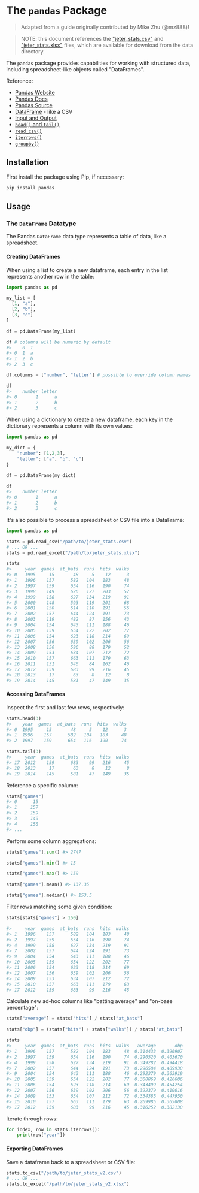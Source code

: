 # The `pandas` Package

> Adapted from a guide originally contributed by Mike Zhu (@mz888)!

> NOTE: this document references the ["jeter_stats.csv"](/data/jeter_stats.csv) and ["jeter_stats.xlsx"](/data/jeter_stats.xlsx) files, which are available for download from the data directory.

The `pandas` package provides capabilities for working with structured data, including spreadsheet-like objects called "DataFrames".

Reference:

  + [Pandas Website](http://pandas.pydata.org/)
  + [Pandas Docs](http://pandas.pydata.org/pandas-docs/stable/)
  + [Pandas Source](https://github.com/pandas-dev/pandas)
  + [DataFrame](https://pandas.pydata.org/pandas-docs/stable/generated/pandas.DataFrame.html) - like a CSV
  + [Input and Output](http://pandas.pydata.org/pandas-docs/stable/api.html#input-output)
  + [`head()` and `tail()`](http://pandas.pydata.org/pandas-docs/stable/basics.html#head-and-tail)
  + [`read_csv()`](https://pandas.pydata.org/pandas-docs/stable/reference/api/pandas.read_csv.html)
  + [`iterrows()`](http://pandas.pydata.org/pandas-docs/stable/reference/api/pandas.DataFrame.iterrows.html)
  + [`groupby()`](https://pandas.pydata.org/pandas-docs/stable/reference/api/pandas.DataFrame.groupby.html)

## Installation

First install the package using Pip, if necessary:

```sh
pip install pandas
```

## Usage

### The `DataFrame` Datatype

The Pandas `DataFrame` data type represents a table of data, like a spreadsheet.

#### Creating DataFrames

When using a list to create a new dataframe, each entry in the list represents another row in the table:

```py
import pandas as pd

my_list = [
  [1, "a"],
  [2, "b"],
  [3, "c"]
]

df = pd.DataFrame(my_list)

df # columns will be numeric by default
#>    0  1
#> 0  1  a
#> 1  2  b
#> 2  3  c

df.columns = ["number", "letter"] # possible to override column names

df
#>    number letter
#> 0       1      a
#> 1       2      b
#> 2       3      c
```

When using a dictionary to create a new dataframe, each key in the dictionary represents a column with its own values:

```py
import pandas as pd

my_dict = {
    "number": [1,2,3],
    "letter": ["a", "b", "c"]
}

df = pd.DataFrame(my_dict)

df
#>    number letter
#> 0       1      a
#> 1       2      b
#> 2       3      c
```

It's also possible to process a spreadsheet or CSV file into a DataFrame:

```py
import pandas as pd

stats = pd.read_csv("/path/to/jeter_stats.csv")
# ... OR ...
stats = pd.read_excel("/path/to/jeter_stats.xlsx")

stats
#>     year  games  at_bats  runs  hits  walks
#> 0   1995     15       48     5    12      3
#> 1   1996    157      582   104   183     48
#> 2   1997    159      654   116   190     74
#> 3   1998    149      626   127   203     57
#> 4   1999    158      627   134   219     91
#> 5   2000    148      593   119   201     68
#> 6   2001    150      614   110   191     56
#> 7   2002    157      644   124   191     73
#> 8   2003    119      482    87   156     43
#> 9   2004    154      643   111   188     46
#> 10  2005    159      654   122   202     77
#> 11  2006    154      623   118   214     69
#> 12  2007    156      639   102   206     56
#> 13  2008    150      596    88   179     52
#> 14  2009    153      634   107   212     72
#> 15  2010    157      663   111   179     63
#> 16  2011    131      546    84   162     46
#> 17  2012    159      683    99   216     45
#> 18  2013     17       63     8    12      8
#> 19  2014    145      581    47   149     35
```

#### Accessing DataFrames

Inspect the first and last few rows, respectively:

```py
stats.head(3)
#>    year  games  at_bats  runs  hits  walks
#> 0  1995     15       48     5    12      3
#> 1  1996    157      582   104   183     48
#> 2  1997    159      654   116   190     74

stats.tail(3)
#>     year  games  at_bats  runs  hits  walks
#> 17  2012    159      683    99   216     45
#> 18  2013     17       63     8    12      8
#> 19  2014    145      581    47   149     35
```

Reference a specific column:

```py
stats["games"]
#> 0      15
#> 1     157
#> 2     159
#> 3     149
#> 4     158
#> ...
```

Perform some column aggregations:

```py
stats["games"].sum() #> 2747

stats["games"].min() #> 15

stats["games"].max() #> 159

stats["games"].mean() #> 137.35

stats["games"].median() #> 153.5
```

Filter rows matching some given condition:

```py
stats[stats["games"] > 150]

#>     year  games  at_bats  runs  hits  walks
#> 1   1996    157      582   104   183     48
#> 2   1997    159      654   116   190     74
#> 4   1999    158      627   134   219     91
#> 7   2002    157      644   124   191     73
#> 9   2004    154      643   111   188     46
#> 10  2005    159      654   122   202     77
#> 11  2006    154      623   118   214     69
#> 12  2007    156      639   102   206     56
#> 14  2009    153      634   107   212     72
#> 15  2010    157      663   111   179     63
#> 17  2012    159      683    99   216     45
```

Calculate new ad-hoc columns like "batting average" and "on-base percentage":

```py
stats["average"] = stats["hits"] / stats["at_bats"]

stats["obp"] = (stats["hits"] + stats["walks"]) / stats["at_bats"]

stats
#>     year  games  at_bats  runs  hits  walks   average       obp
#> 1   1996    157      582   104   183     48  0.314433  0.396907
#> 2   1997    159      654   116   190     74  0.290520  0.403670
#> 4   1999    158      627   134   219     91  0.349282  0.494418
#> 7   2002    157      644   124   191     73  0.296584  0.409938
#> 9   2004    154      643   111   188     46  0.292379  0.363919
#> 10  2005    159      654   122   202     77  0.308869  0.426606
#> 11  2006    154      623   118   214     69  0.343499  0.454254
#> 12  2007    156      639   102   206     56  0.322379  0.410016
#> 14  2009    153      634   107   212     72  0.334385  0.447950
#> 15  2010    157      663   111   179     63  0.269985  0.365008
#> 17  2012    159      683    99   216     45  0.316252  0.382138
```

Iterate through rows:

```py
for index, row in stats.iterrows():
    print(row["year"])
```



#### Exporting DataFrames

Save a dataframe back to a spreadsheet or CSV file:

```py
stats.to_csv("/path/to/jeter_stats_v2.csv")
# ... OR ...
stats.to_excel("/path/to/jeter_stats_v2.xlsx")
```
